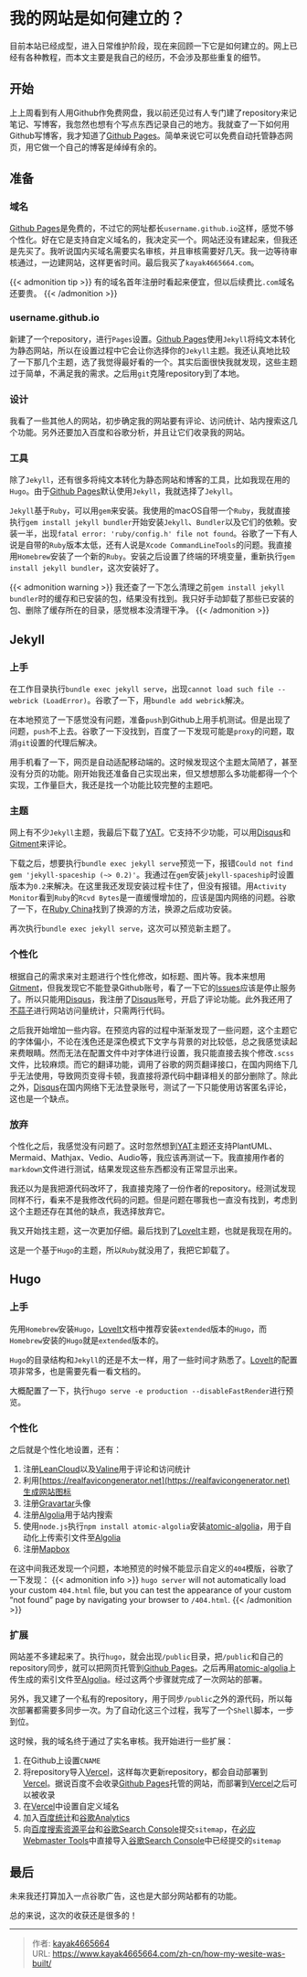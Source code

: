 # 我的网站是如何建立的？


目前本站已经成型，进入日常维护阶段，现在来回顾一下它是如何建立的。网上已经有各种教程，而本文主要是我自己的经历，不会涉及那些重复的细节。
<!--more-->

## 开始
上上周看到有人用Github作免费网盘，我以前还见过有人专门建了repository来记笔记、写博客，我忽然也想有个写点东西记录自己的地方。我就查了一下如何用Github写博客，我才知道了[Github Pages](https://pages.github.com)。简单来说它可以免费自动托管静态网页，用它做一个自己的博客是绰绰有余的。

## 准备
### 域名
[Github Pages](https://pages.github.com)是免费的，不过它的网址都长`username.github.io`这样，感觉不够个性化。好在它是支持自定义域名的，我决定买一个。网站还没有建起来，但我还是先买了。我听说国内买域名需要实名审核，并且审核需要好几天。我一边等待审核通过，一边建网站，这样更省时间。最后我买了`kayak4665664.com`。

{{< admonition tip >}}
有的域名首年注册时看起来便宜，但以后续费比`.com`域名还要贵。
{{< /admonition >}}

### username.github.io
新建了一个repository，进行`Pages`设置。[Github Pages](https://pages.github.com)使用`Jekyll`将纯文本转化为静态网站，所以在设置过程中它会让你选择你的`Jekyll`主题。我还认真地比较了一下那几个主题，选了我觉得最好看的一个。其实后面很快我就发现，这些主题过于简单，不满足我的需求。之后用`git`克隆repository到了本地。

### 设计
我看了一些其他人的网站，初步确定我的网站要有评论、访问统计、站内搜索这几个功能。另外还要加入百度和谷歌分析，并且让它们收录我的网站。

### 工具
除了`Jekyll`，还有很多将纯文本转化为静态网站和博客的工具，比如我现在用的`Hugo`。由于[Github Pages](https://pages.github.com)默认使用`Jekyll`，我就选择了`Jekyll`。

`Jekyll`基于`Ruby`，可以用`gem`来安装。我使用的macOS自带一个`Ruby`，我就直接执行`gem install jekyll bundler`开始安装`Jekyll`、`Bundler`以及它们的依赖。安装一半，出现`fatal error: 'ruby/config.h' file not found`。谷歌了一下有人说是自带的`Ruby`版本太低，还有人说是`Xcode CommandLineTools`的问题。我直接用`Homebrew`安装了一个新的`Ruby`。安装之后设置了终端的环境变量，重新执行`gem install jekyll bundler`，这次安装好了。

{{< admonition warning >}}
我还查了一下怎么清理之前`gem install jekyll bundler`时的缓存和已安装的包，结果没有找到。我只好手动卸载了那些已安装的包、删除了缓存所在的目录，感觉根本没清理干净。
{{< /admonition >}}

## Jekyll
### 上手
在工作目录执行`bundle exec jekyll serve`，出现`cannot load such file -- webrick (LoadError)`。谷歌了一下，用`bundle add webrick`解决。

在本地预览了一下感觉没有问题，准备`push`到Github上用手机测试。但是出现了问题，`push`不上去。谷歌了一下没找到，百度了一下发现可能是`proxy`的问题，取消`git`设置的代理后解决。

用手机看了一下，网页是自动适配移动端的。这时候发现这个主题太简陋了，甚至没有分页的功能。刚开始我还准备自己实现出来，但又想想那么多功能都得一个个实现，工作量巨大，我还是找一个功能比较完整的主题吧。

### 主题
网上有不少`Jekyll`主题，我最后下载了[YAT](https://github.com/jeffreytse/jekyll-theme-yat)。它支持不少功能，可以用[Disqus](Disqus.com)和[Gitment](https://github.com/imsun/gitment)来评论。

下载之后，想要执行`bundle exec jekyll serve`预览一下，报错`Could not find gem 'jekyll-spaceship (~> 0.2)'`。我通过在`gem`安装`jekyll-spaceship`时设置版本为`0.2`来解决。在这里我还发现安装过程卡住了，但没有报错。用`Activity Monitor`看到`Ruby`的`Rcvd Bytes`是一直缓慢增加的，应该是国内网络的问题。谷歌了一下，在[Ruby China](https://gems.ruby-china.com)找到了换源的方法，换源之后成功安装。

再次执行`bundle exec jekyll serve`，这次可以预览新主题了。

### 个性化
根据自己的需求来对主题进行个性化修改，如标题、图片等。我本来想用[Gitment](https://github.com/imsun/gitment)，但我发现它不能登录Github账号，看了一下它的[Issues](https://github.com/imsun/gitment/issues)应该是停止服务了。所以只能用[Disqus](Disqus.com)，我注册了[Disqus](Disqus.com)账号，开启了评论功能。此外我还用了[不蒜子](http://busuanzi.ibruce.info)进行网站访问量统计，只需两行代码。

之后我开始增加一些内容。在预览内容的过程中渐渐发现了一些问题，这个主题它的字体偏小，不论在浅色还是深色模式下文字与背景的对比较低，总之我感觉读起来费眼睛。然而无法在配置文件中对字体进行设置，我只能直接去挨个修改`.scss`文件，比较麻烦。而它的翻译功能，调用了谷歌的网页翻译接口，在国内网络下几乎无法使用，导致网页变得卡顿，我直接将源代码中翻译相关的部分删除了。除此之外，[Disqus](Disqus.com)在国内网络下无法登录账号，测试了一下只能使用访客匿名评论，这也是一个缺点。

### 放弃
个性化之后，我感觉没有问题了。这时忽然想到[YAT](https://github.com/jeffreytse/jekyll-theme-yat)主题还支持PlantUML、Mermaid、Mathjax、Vedio、Audio等，我应该再测试一下。我直接用作者的`markdown`文件进行测试，结果发现这些东西都没有正常显示出来。

我还以为是我把源代码改坏了，我直接克隆了一份作者的repository。经测试发现同样不行，看来不是我修改代码的问题。但是问题在哪我也一直没有找到，考虑到这个主题还存在其他的缺点，我选择放弃它。

我又开始找主题，这一次更加仔细。最后找到了[LoveIt](https://github.com/dillonzq/LoveIt)主题，也就是我现在用的。

这是一个基于`Hugo`的主题，所以`Ruby`就没用了，我把它卸载了。

## Hugo
### 上手
先用`Homebrew`安装`Hugo`，[LoveIt](https://github.com/dillonzq/LoveIt)文档中推荐安装`extended`版本的`Hugo`，而`Homebrew`安装的`Hugo`就是`extended`版本的。

`Hugo`的目录结构和`Jekyll`的还是不太一样，用了一些时间才熟悉了。[LoveIt](https://github.com/dillonzq/LoveIt)的配置项非常多，也是需要先看一看文档的。

大概配置了一下，执行`hugo serve -e production --disableFastRender`进行预览。

### 个性化
之后就是个性化地设置，还有：
1. 注册[LeanCloud](https://www.leancloud.cn)以及[Valine](https://valine.js.org)用于评论和访问统计
2. 利用[https://realfavicongenerator.net](https://realfavicongenerator.net)生成网站图标
3. 注册[Gravartar](http://Gravatar.com)头像
4. 注册[Algolia](https://www.algolia.com)用于站内搜索
5. 使用`node.js`执行`npm install atomic-algolia`安装[atomic-algolia](https://github.com/chrisdmacrae/atomic-algolia)，用于自动化上传索引文件至[Algolia](https://www.algolia.com)
6. 注册[Mapbox](https://www.mapbox.com)

在这中间我还发现一个问题，本地预览的时候不能显示自定义的`404`模版，谷歌了一下发现：
{{< admonition info >}}
`hugo server` will not automatically load your custom `404.html` file, but you can test the appearance of your custom “not found” page by navigating your browser to `/404.html`.
{{< /admonition >}}

### 扩展
网站差不多建起来了。执行`hugo`，就会出现`/public`目录，把`/public`和自己的repository同步，就可以把网页托管到[Github Pages](https://pages.github.com)。之后再用[atomic-algolia](https://github.com/chrisdmacrae/atomic-algolia)上传生成的索引文件至[Algolia](https://www.algolia.com)。经过这两个步骤就完成了一次网站的部署。

另外，我又建了一个私有的repository，用于同步`/public`之外的源代码，所以每次部署都需要多同步一次。为了自动化这三个过程，我写了一个`Shell`脚本，一步到位。

这时候，我的域名终于通过了实名审核。我开始进行一些扩展：
1. 在Github上设置`CNAME`
2. 将repository导入[Vercel](https://vercel.com/)，这样每次更新repository，都会自动部署到[Vercel](https://vercel.com/)。据说百度不会收录[Github Pages](https://pages.github.com)托管的网站，而部署到[Vercel](https://vercel.com/)之后可以被收录
3. 在[Vercel](https://vercel.com/)中设置自定义域名
4. 加入[百度统计](https://tongji.baidu.com/)和[谷歌Analytics](https://analytics.google.com/)
5. 向[百度搜索资源平台](https://ziyuan.baidu.com/)和[谷歌Search Console](https://search.google.com)提交`sitemap`，在[必应Webmaster Tools](https://www.bing.com/webmasters/)中直接导入[谷歌Search Console](https://search.google.com)中已经提交的`sitemap`

## 最后
未来我还打算加入一点谷歌广告，这也是大部分网站都有的功能。

总的来说，这次的收获还是很多的！

---

> 作者: [kayak4665664](https://github.com/kayak4665664)  
> URL: https://www.kayak4665664.com/zh-cn/how-my-wesite-was-built/  


